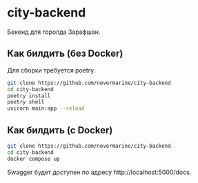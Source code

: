 # city-backend
Бекенд для горолда Зарафшан.

## Как билдить (без Docker)
Для сборки требуется poetry.
```bash
git clone https://github.com/nevermarine/city-backend
cd city-backend
poetry install
poetry shell
uvicorn main:app --reload
```
## Как билдить (с Docker)
```bash
git clone https://github.com/nevermarine/city-backend
cd city-backend
docker compose up
```

Swagger будет доступен по адресу http://localhost:5000/docs.

